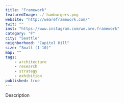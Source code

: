 ```yaml
---
title: "Framework"
featuredImage: ./-hamburgers.png
website: "http://weareframework.com/"
twit: ""
inst: "https://www.instagram.com/we.are.framework"
category: "F"
city: "Seattle"
neighborhood: "Capitol Hill"
size: "Small (1-10)"
map: ""
tags:
    - architecture
    - research
    - strategy
    - exhibition
published: true
---
```


Description
